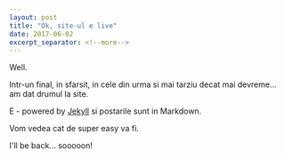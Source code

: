 ```yaml
---
layout: post
title: "Ok, site-ul e live"
date: 2017-06-02
excerpt_separator: <!--more-->
---
```


Well. 

Intr-un final, in sfarsit, in cele din urma si mai tarziu decat mai devreme... am dat drumul la site.

<!--more-->

E - powered by [Jekyll](http://jekyllrb.com) si postarile sunt in Markdown. 

Vom vedea cat de super easy va fi.

I'll be back... sooooon!

